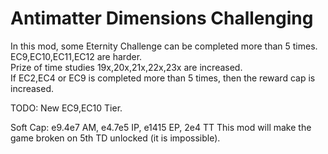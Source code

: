 # Antimatter Dimensions Challenging

In this mod, some Eternity Challenge can be completed more than 5 times.  
EC9,EC10,EC11,EC12 are harder.  
Prize of time studies 19x,20x,21x,22x,23x are increased.  
If EC2,EC4 or EC9 is completed more than 5 times, then the reward cap is increased.

TODO: New EC9,EC10 Tier.

Soft Cap: e9.4e7 AM, e4.7e5 IP, e1415 EP, 2e4 TT
This mod will make the game broken on 5th TD unlocked (it is impossible).